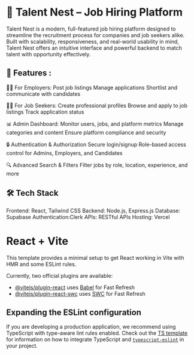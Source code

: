 # 💼 Talent Nest – Job Hiring Platform
Talent Nest is a modern, full-featured job hiring platform designed to streamline the recruitment process for companies and job seekers alike. Built with scalability, responsiveness, and real-world usability in mind, Talent Nest offers an intuitive interface and powerful backend to match talent with opportunity effectively.

## 🚀 Features :

🧑‍💼 For Employers:
Post job listings
Manage applications
Shortlist and communicate with candidates

👨‍💻 For Job Seekers:
Create professional profiles
Browse and apply to job listings
Track application status

📊 Admin Dashboard:
Monitor users, jobs, and platform metrics
Manage categories and content
Ensure platform compliance and security

🔒 Authentication & Authorization
Secure login/signup
Role-based access control for Admins, Employers, and Candidates

🔍 Advanced Search & Filters
Filter jobs by role, location, experience, and more

## 🛠️ Tech Stack
Frontend: React, Tailwind CSS
Backend: Node.js, Express.js
Database: Supabase
Authentication:Clerk
APIs: RESTful APIs
Hosting: Vercel



# React + Vite

This template provides a minimal setup to get React working in Vite with HMR and some ESLint rules.

Currently, two official plugins are available:

- [@vitejs/plugin-react](https://github.com/vitejs/vite-plugin-react/blob/main/packages/plugin-react) uses [Babel](https://babeljs.io/) for Fast Refresh
- [@vitejs/plugin-react-swc](https://github.com/vitejs/vite-plugin-react/blob/main/packages/plugin-react-swc) uses [SWC](https://swc.rs/) for Fast Refresh

## Expanding the ESLint configuration

If you are developing a production application, we recommend using TypeScript with type-aware lint rules enabled. Check out the [TS template](https://github.com/vitejs/vite/tree/main/packages/create-vite/template-react-ts) for information on how to integrate TypeScript and [`typescript-eslint`](https://typescript-eslint.io) in your project.
